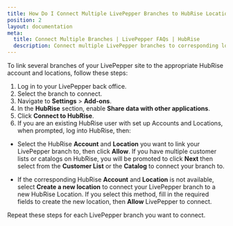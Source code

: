 ```yaml
---
title: How Do I Connect Multiple LivePepper Branches to HubRise Locations ?
position: 2
layout: documentation
meta:
  title: Connect Multiple Branches | LivePepper FAQs | HubRise
  description: Connect multiple LivePepper branches to corresponding locations in HubRise.
---
```


To link several branches of your LivePepper site to the appropriate HubRise account and locations, follow these steps:

1. Log in to your LivePepper back office.
1. Select the branch to connect.
1. Navigate to **Settings** > **Add-ons**.
1. In the **HubRise** section, enable **Share data with other applications**.
1. Click **Connect to HubRise**.
1. If you are an existing HubRise user with set up Accounts and Locations, when prompted, log into HubRise, then:

- Select the HubRise **Account** and **Location** you want to link your LivePepper branch to, then click **Allow**. If you have multiple customer lists or catalogs on HubRise, you will be promoted to click **Next** then select from the **Customer List** or the **Catalog** to connect your branch to.

- If the corresponding HubRise **Account** and **Location** is not available, select **Create a new location** to connect your LivePepper branch to a new HubRise Location. If you select this method, fill in the required fields to create the new location, then **Allow** LivePepper to connect.

Repeat these steps for each LivePepper branch you want to connect.
